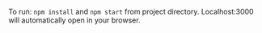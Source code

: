 To run: `npm install` and `npm start` from project directory. Localhost:3000 will
automatically open in your browser. 
